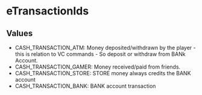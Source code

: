 # eTransactionIds

## Values
* CASH_TRANSACTION_ATM: Money deposited/withdrawn by the player - this is relation to VC commands - So deposit or withdraw from BANk Account.
* CASH_TRANSACTION_GAMER: Money received/paid from friends.
* CASH_TRANSACTION_STORE: STORE money always credits the BANK account
* CASH_TRANSACTION_BANK: BANK account transaction